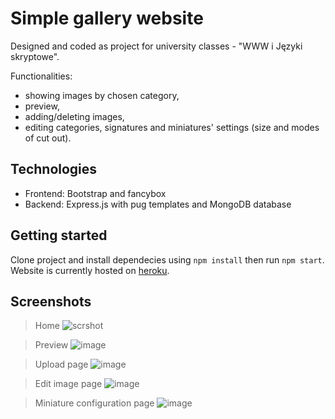 # Simple gallery website
Designed and coded as project for university classes - "WWW i Języki skryptowe".

Functionalities:
- showing images by chosen category,
- preview,
- adding/deleting images,
- editing categories, signatures and miniatures' settings (size and modes of cut out).

## Technologies
* Frontend: Bootstrap and fancybox
* Backend: Express.js with pug templates and MongoDB database

## Getting started
Clone project and install dependecies using `npm install` then run `npm start`. Website is currently hosted on [heroku](http://p-galeria.herokuapp.com).

## Screenshots
> Home
![scrshot](https://user-images.githubusercontent.com/64275057/108281834-ca606680-7180-11eb-86d3-460aef7f54a3.png)

> Preview
![image](https://user-images.githubusercontent.com/64275057/108281899-f2e86080-7180-11eb-9784-c7d5fd178810.png)

> Upload page
![image](https://user-images.githubusercontent.com/64275057/108281936-0693c700-7181-11eb-8d20-e63efdaea39c.png)

> Edit image page
![image](https://user-images.githubusercontent.com/64275057/108281974-17dcd380-7181-11eb-8792-8bb376fff551.png)

> Miniature configuration page
![image](https://user-images.githubusercontent.com/64275057/108282042-36db6580-7181-11eb-9818-25a04e506536.png)
